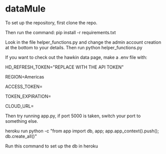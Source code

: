 # dataMule
To set up the repository, first clone the repo.

Then run the command: pip install -r requirements.txt

Look in the file helper_functions.py and change the admin account creation at the bottom to your details. Then run python helper_functions.py

If you want to check out the hawkin data page, make a .env file with:

HD_REFRESH_TOKEN="REPLACE WITH THE API TOKEN"

REGION=Americas

ACCESS_TOKEN=

TOKEN_EXPIRATION=

CLOUD_URL=

Then try running app.py, if port 5000 is taken, switch your port to something else.

heroku run python -c "from app import db, app; app.app_context().push(); db.create_all()"

Run this command to set up the db in heroku
